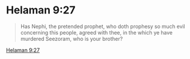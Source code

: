 # Helaman 9:27

> Has Nephi, the pretended prophet, who doth prophesy so much evil concerning this people, agreed with thee, in the which ye have murdered Seezoram, who is your brother?

[Helaman 9:27](https://www.churchofjesuschrist.org/study/scriptures/bofm/hel/9?lang=eng&id=p27#p27)



